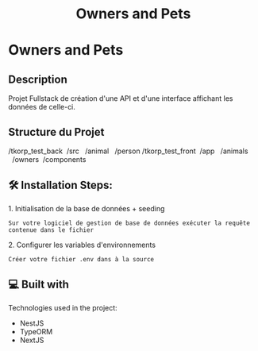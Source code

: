 <h1 align="center" id="title">Owners and Pets</h1>

# Owners and Pets

## Description
Projet Fullstack de création d'une API et d'une interface affichant les données de celle-ci.

## Structure du Projet

/tkorp_test_back
&nbsp;/src
&nbsp;&nbsp;/animal
&nbsp;&nbsp;/person
/tkorp_test_front
&nbsp;/app
&nbsp;&nbsp;/animals
&nbsp;&nbsp;/owners
&nbsp;/components

<h2>🛠️ Installation Steps:</h2>

<p>1. Initialisation de la base de données + seeding</p>

```
Sur votre logiciel de gestion de base de données exécuter la requête contenue dans le fichier
```

<p>2. Configurer les variables d'environnements</p>

```
Créer votre fichier .env dans à la source
```

  
  
<h2>💻 Built with</h2>

Technologies used in the project:

*   NestJS
*   TypeORM
*   NextJS
